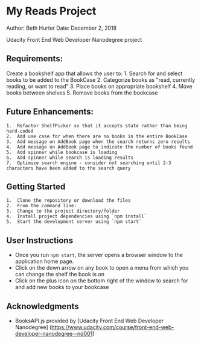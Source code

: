 # My Reads Project

 Author:  Beth Hurter
 Date:    December 2, 2018

 Udacity Front End Web Developer Nanodegree project

## Requirements:
Create a bookshelf app that allows the user to:
    1.  Search for and select books to be added to the BookCase
    2.  Categorize books as "read, currently reading, or want to read"
    3.  Place books on appropriate bookshelf
    4.  Move books between shelves
    5.  Remove books from the bookcase

## Future Enhancements:
    1.  Refactor ShelfPicker so that it accepts state rather than being hard-coded
    2.  Add use case for when there are no books in the entire BookCase
    3.  Add message on AddBook page when the search returns zero results
    4.  Add message on AddBook page to indicate the number of books found
    5.  Add spinner while bookcase is loading
    6.  Add spinner while search is loading results
    7.  Optimize search engine - consider not searching until 2-3 characters have been added to the search query

## Getting Started
    1.  Clone the repository or download the files
    2.  From the command line:
    3.  Change to the project directory/folder
    4.  Install project dependencies using `npm install`
    5.  Start the development server using `npm start`

## User Instructions
- Once you run `npm start`, the server opens a browser window to the application home page.  
- Click on the down arrow on any book to open a menu from which you can change the shelf the book is on
- Click on the plus icon on the bottom right of the window to search for and add new books to your bookcase

## Acknowledgments
- BooksAPI.js provided by [Udacity Front End Web Developer Nanodegree] (https://www.udacity.com/course/front-end-web-developer-nanodegree--nd001)
